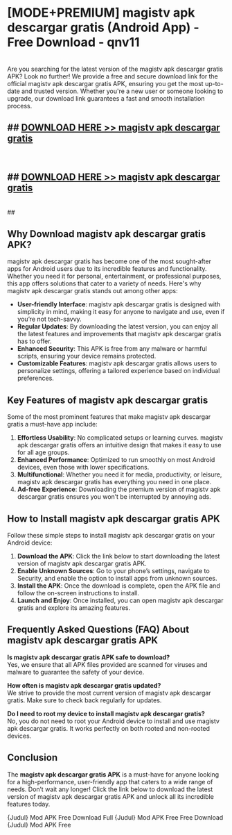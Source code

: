# [MODE+PREMIUM] magistv apk descargar gratis (Android App) - Free Download - qnv11 <br>
<br>
Are you searching for the latest version of the magistv apk descargar gratis APK? Look no further! We provide a free and secure download link for the official magistv apk descargar gratis APK, ensuring you get the most up-to-date and trusted version. Whether you're a new user or someone looking to upgrade, our download link guarantees a fast and smooth installation process.


## ##  [DOWNLOAD HERE >> magistv apk descargar gratis](http://freeplayer.one?title=magistv_apk_descargar_gratis&ref=git)
  <br>

##  ## [DOWNLOAD HERE >> magistv apk descargar gratis](http://freeplayer.one?title=magistv_apk_descargar_gratis&ref=git)
  <br>
  ##



## Why Download magistv apk descargar gratis APK?

magistv apk descargar gratis has become one of the most sought-after apps for Android users due to its incredible features and functionality. Whether you need it for personal, entertainment, or professional purposes, this app offers solutions that cater to a variety of needs. Here's why magistv apk descargar gratis stands out among other apps:

- **User-friendly Interface**: magistv apk descargar gratis is designed with simplicity in mind, making it easy for anyone to navigate and use, even if you’re not tech-savvy.
- **Regular Updates**: By downloading the latest version, you can enjoy all the latest features and improvements that magistv apk descargar gratis has to offer.
- **Enhanced Security**: This APK is free from any malware or harmful scripts, ensuring your device remains protected.
- **Customizable Features**: magistv apk descargar gratis allows users to personalize settings, offering a tailored experience based on individual preferences.

## Key Features of magistv apk descargar gratis

Some of the most prominent features that make magistv apk descargar gratis a must-have app include:

1. **Effortless Usability**: No complicated setups or learning curves. magistv apk descargar gratis offers an intuitive design that makes it easy to use for all age groups.
2. **Enhanced Performance**: Optimized to run smoothly on most Android devices, even those with lower specifications.
3. **Multifunctional**: Whether you need it for media, productivity, or leisure, magistv apk descargar gratis has everything you need in one place.
4. **Ad-free Experience**: Downloading the premium version of magistv apk descargar gratis ensures you won’t be interrupted by annoying ads.

## How to Install magistv apk descargar gratis APK

Follow these simple steps to install magistv apk descargar gratis on your Android device:

1. **Download the APK**: Click the link below to start downloading the latest version of magistv apk descargar gratis APK.
2. **Enable Unknown Sources**: Go to your phone’s settings, navigate to Security, and enable the option to install apps from unknown sources.
3. **Install the APK**: Once the download is complete, open the APK file and follow the on-screen instructions to install.
4. **Launch and Enjoy**: Once installed, you can open magistv apk descargar gratis and explore its amazing features.

## Frequently Asked Questions (FAQ) About magistv apk descargar gratis APK

**Is magistv apk descargar gratis APK safe to download?**  
Yes, we ensure that all APK files provided are scanned for viruses and malware to guarantee the safety of your device.

**How often is magistv apk descargar gratis updated?**  
We strive to provide the most current version of magistv apk descargar gratis. Make sure to check back regularly for updates.

**Do I need to root my device to install magistv apk descargar gratis?**  
No, you do not need to root your Android device to install and use magistv apk descargar gratis. It works perfectly on both rooted and non-rooted devices.

## Conclusion

The **magistv apk descargar gratis APK** is a must-have for anyone looking for a high-performance, user-friendly app that caters to a wide range of needs. Don’t wait any longer! Click the link below to download the latest version of magistv apk descargar gratis APK and unlock all its incredible features today.

{Judul} Mod APK Free
Download Full {Judul} Mod APK Free
Free Download {Judul} Mod APK Free

